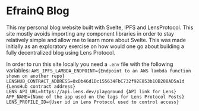 # EfrainQ Blog

This my personal blog website built with Svelte, IPFS and LensProtocol. This site mostly avoids importing any component libraries in order to stay relatively simple and 
allow me to learn more about Svelte. This was made initially as an exploratory exercise on how would one go about building a fully decentralized blog using Lens Protocol.

In order to run this site locally you need a `.env` file with the following variables:
``AWS_IPFS_LAMBDA_ENDPOINT={Endpoint to an AWS lambda function shown on another repo}
LENSHUB_CONTRACT_ADDRESS=0xDb46d1Dc155634FbC732f92E853b10B288AD5a1d {LensHub contract address}
LENS_API_URL=https://api.lens.dev/playground {API link for Lens}
APP_NAME={Name of the app used on the tags for Lens Protocol Posts}
LENS_PROFILE_ID={User id in Lens Protocol used to control access}``
